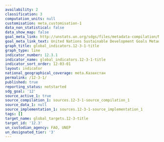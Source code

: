 ```yaml
---
availability: 2
classification: 3
computation_units: null
customisation: meta.customisation-1
data_non_statistical: false
data_show_map: false
goal_meta_link: http://unstats.un.org/sdgs/files/metadata-compilation/Metadata-Goal-12.pdf
goal_meta_link_text: United Nations Sustainable Development Goals Metadata (pdf 782kB)
graph_title: global_indicators.12-3-1-title
graph_type: line
indicator_number: 12.3.1
indicator_name: global_indicators.12-3-1-title
indicator_sort_order: 12-03-01
layout: indicator
national_geographical_coverage: meta.Казахстан
permalink: /12-3-1/
published: true
reporting_status: notstarted
sdg_goal: '12'
source_active_1: true
source_compilation_1: sources.12-3-1-source_compilation_1
source_data_1: null
source_implementation_1: sources.12-3-1-source_implementation_1
tags: []
target_name: global_targets.12-3-title
target_id: '12.3'
un_custodian_agency: FAO, UNEP
un_designated_tier: '3'
---
```


